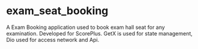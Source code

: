 # exam_seat_booking

A Exam Booking application used to book exam hall seat for any examination.
Developed for ScorePlus.
GetX is used for state management, Dio used for access network and Api.

